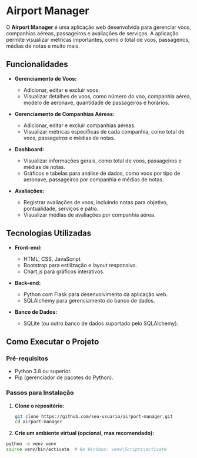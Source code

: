 # Airport Manager

O **Airport Manager** é uma aplicação web desenvolvida para gerenciar voos, companhias aéreas, passageiros e avaliações de serviços. A aplicação permite visualizar métricas importantes, como o total de voos, passageiros, médias de notas e muito mais.

## Funcionalidades

- **Gerenciamento de Voos:**
  - Adicionar, editar e excluir voos.
  - Visualizar detalhes de voos, como número do voo, companhia aérea, modelo de aeronave, quantidade de passageiros e horários.

- **Gerenciamento de Companhias Aéreas:**
  - Adicionar, editar e excluir companhias aéreas.
  - Visualizar métricas específicas de cada companhia, como total de voos, passageiros e médias de notas.

- **Dashboard:**
  - Visualizar informações gerais, como total de voos, passageiros e médias de notas.
  - Gráficos e tabelas para análise de dados, como voos por tipo de aeronave, passageiros por companhia e médias de notas.

- **Avaliações:**
  - Registrar avaliações de voos, incluindo notas para objetivo, pontualidade, serviços e pátio.
  - Visualizar médias de avaliações por companhia aérea.

## Tecnologias Utilizadas

- **Front-end:**
  - HTML, CSS, JavaScript
  - Bootstrap para estilização e layout responsivo.
  - Chart.js para gráficos interativos.

- **Back-end:**
  - Python com Flask para desenvolvimento da aplicação web.
  - SQLAlchemy para gerenciamento do banco de dados.

- **Banco de Dados:**
  - SQLite (ou outro banco de dados suportado pelo SQLAlchemy).

## Como Executar o Projeto

### Pré-requisitos

- Python 3.8 ou superior.
- Pip (gerenciador de pacotes do Python).

### Passos para Instalação

1. **Clone o repositório:**

   ```bash
   git clone https://github.com/seu-usuario/airport-manager.git
   cd airport-manager

2. **Crie um ambiente virtual (opcional, mas recomendado):**

  ```bash
  python -m venv venv
  source venv/bin/activate  # No Windows: venv\Scripts\activate


